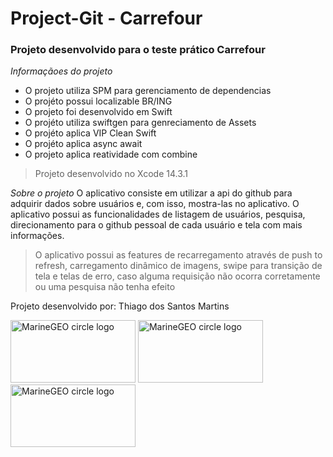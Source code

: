# Project-Git - Carrefour

### Projeto desenvolvido para o teste prático Carrefour

_Informaçãoes do projeto_

* O projeto utiliza SPM para gerenciamento de dependencias
* O projéto possui localizable BR/ING
* O projeto foi desenvolvido em Swift
* O projéto utiliza swiftgen para genreciamento de Assets
* O projéto aplica VIP Clean Swift
* O projéto aplica async await
* O projeto aplica reatividade com combine

> Projeto desenvolvido no Xcode 14.3.1

_Sobre o projeto_
    O aplicativo consiste em utilizar a api do github para adquirir dados sobre usuários e, com isso, mostra-las no aplicativo. O aplicativo possui as funcionalidades de listagem de usuários, pesquisa, direcionamento para o github pessoal de cada usuário e tela com mais informações.
> O aplicativo possui as features de recarregamento através de push to refresh, carregamento dinâmico de imagens, swipe para transição de tela e telas de erro, caso alguma requisição não ocorra corretamente ou uma pesquisa não tenha efeito

Projeto desenvolvido por:
Thiago dos Santos Martins

<img src="https://developer.apple.com/swift/images/swift-og.png" alt="MarineGEO circle logo" style="height: 100px; width:200px;"/>

<img src="https://miro.medium.com/v2/resize:fit:1200/1*NY5kJGSvQ4HkombYcl9vKg.jpeg" alt="MarineGEO circle logo" style="height: 100px; width:200px;"/>

<img src="https://developer.apple.com/news/images/og/ios-17-og.jpg" alt="MarineGEO circle logo" style="height: 100px; width:200px;"/>


